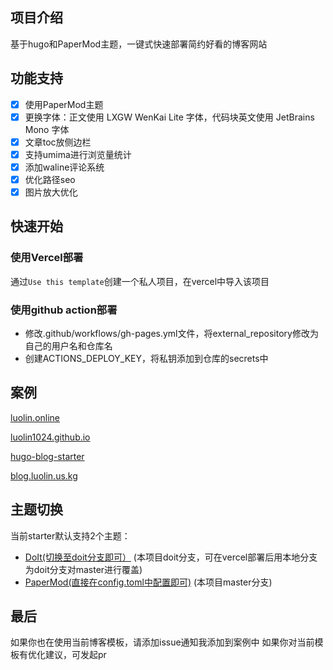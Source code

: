 ## 项目介绍
基于hugo和PaperMod主题，一键式快速部署简约好看的博客网站

## 功能支持
- [x] 使用PaperMod主题
- [x] 更换字体：正文使用 LXGW WenKai Lite 字体，代码块英文使用 JetBrains Mono 字体
- [x] 文章toc放侧边栏
- [x] 支持umima进行浏览量统计
- [x] 添加waline评论系统
- [x] 优化路径seo
- [x] 图片放大优化

## 快速开始

### 使用Vercel部署
通过`Use this template`创建一个私人项目，在vercel中导入该项目


### 使用github action部署
- 修改.github/workflows/gh-pages.yml文件，将external_repository修改为自己的用户名和仓库名
- 创建ACTIONS_DEPLOY_KEY，将私钥添加到仓库的secrets中


## 案例
[luolin.online](https://www.luolin.online/)

[luolin1024.github.io](https://luolin1024.github.io)

[hugo-blog-starter](https://hugo-blog-starter.vercel.app/)

[blog.luolin.us.kg](https://blog.luolin.us.kg/)

## 主题切换

当前starter默认支持2个主题：
- [DoIt(切换至doit分支即可）](https://github.com/HEIGE-PCloud/DoIt?tab=readme-ov-file) (本项目doit分支，可在vercel部署后用本地分支为doit分支对master进行覆盖)
- [PaperMod(直接在config.toml中配置即可)](https://github.com/adityatelange/hugo-PaperMod) (本项目master分支)

## 最后
如果你也在使用当前博客模板，请添加issue通知我添加到案例中
如果你对当前模板有优化建议，可发起pr